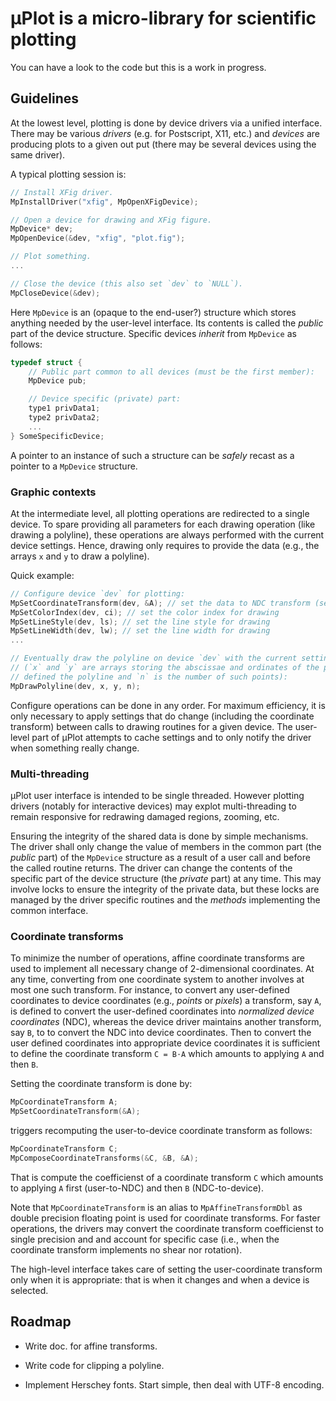 # µPlot is a micro-library for scientific plotting

You can have a look to the code but this is a work in progress.


## Guidelines

At the lowest level, plotting is done by device drivers via a unified
interface.  There may be various *drivers* (e.g. for Postscript, X11, etc.) and
*devices* are producing plots to a given out put (there may be several devices
using the same driver).

A typical plotting session is:

```c
// Install XFig driver.
MpInstallDriver("xfig", MpOpenXFigDevice);

// Open a device for drawing and XFig figure.
MpDevice* dev;
MpOpenDevice(&dev, "xfig", "plot.fig");

// Plot something.
...

// Close the device (this also set `dev` to `NULL`).
MpCloseDevice(&dev);
```

Here `MpDevice` is an (opaque to the end-user?) structure which stores anything
needed by the user-level interface.  Its contents is called the *public* part
of the device structure.  Specific devices *inherit* from `MpDevice` as
follows:

```c
typedef struct {
    // Public part common to all devices (must be the first member):
    MpDevice pub;

    // Device specific (private) part:
    type1 privData1;
    type2 privData2;
    ...
} SomeSpecificDevice;
```

A pointer to an instance of such a structure can be *safely* recast as a pointer
to a `MpDevice` structure.


### Graphic contexts

At the intermediate level, all plotting operations are redirected to a single
device.  To spare providing all parameters for each drawing operation (like
drawing a polyline), these operations are always performed with the current
device settings.  Hence, drawing only requires to provide the data (e.g., the
arrays `x` and `y` to draw a polyline).

Quick example:

```c
// Configure device `dev` for plotting:
MpSetCoordinateTransform(dev, &A); // set the data to NDC transform (see below)
MpSetColorIndex(dev, ci); // set the color index for drawing
MpSetLineStyle(dev, ls); // set the line style for drawing
MpSetLineWidth(dev, lw); // set the line width for drawing
...

// Eventually draw the polyline on device `dev` with the current settings
// (`x` and `y` are arrays storing the abscissae and ordinates of the points
// defined the polyline and `n` is the number of such points):
MpDrawPolyline(dev, x, y, n);
```

Configure operations can be done in any order.  For maximum efficiency, it is
only necessary to apply settings that do change (including the coordinate
transform) between calls to drawing routines for a given device.  The
user-level part of µPlot attempts to cache settings and to only notify the
driver when something really change.


### Multi-threading

µPlot user interface is intended to be single threaded.  However plotting
drivers (notably for interactive devices) may explot multi-threading to remain
responsive for redrawing damaged regions, zooming, etc.

Ensuring the integrity of the shared data is done by simple mechanisms.  The
driver shall only change the value of members in the common part (the *public*
part) of the `MpDevice` structure as a result of a user call and before the
called routine returns.  The driver can change the contents of the specific
part of the device structure (the *private* part) at any time.  This may
involve locks to ensure the integrity of the private data, but these locks are
managed by the driver specific routines and the *methods* implementing the
common interface.


### Coordinate transforms

To minimize the number of operations, affine coordinate transforms are used to
implement all necessary change of 2-dimensional coordinates.  At any time,
converting from one coordinate system to another involves at most one such
transform.  For instance, to convert any user-defined coordinates to device
coordinates (e.g., *points* or *pixels*) a transform, say `A`, is defined to
convert the user-defined coordinates into *normalized device coordinates*
(NDC), whereas the device driver maintains another transform, say `B`, to to
convert the NDC into device coordinates.  Then to convert the user defined
coordinates into appropriate device coordinates it is sufficient to define the
coordinate transform `C = B⋅A` which amounts to applying `A` and then `B`.

Setting the coordinate transform is done by:

```c
MpCoordinateTransform A;
MpSetCoordinateTransform(&A);
```

triggers recomputing the user-to-device coordinate transform as follows:

```c
MpCoordinateTransform C;
MpComposeCoordinateTransforms(&C, &B, &A);
```

That is compute the coefficienst of a coordinate transform `C` which amounts to
applying `A` first (user-to-NDC) and then `B` (NDC-to-device).

Note that `MpCoordinateTransform` is an alias to `MpAffineTransformDbl` as
double precision floating point is used for coordinate transforms.  For faster
operations, the drivers may convert the coordinate transform coefficienst to
single precision and and account for specific case (i.e., when the coordinate
transform implements no shear nor rotation).

The high-level interface takes care of setting the user-coordinate transform
only when it is appropriate: that is when it changes and when a device is
selected.



## Roadmap

- Write doc. for affine transforms.

- Write code for clipping a polyline.

- Implement Herschey fonts.  Start simple, then deal with UTF-8 encoding.
